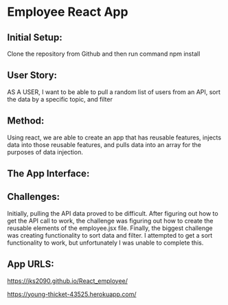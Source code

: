 # Employee React App


## Initial Setup:
Clone the repository from Github and then run command npm install 

## User Story: 
AS A USER,
I want to be able to pull a random list of users from an API, sort the data by a specific topic, and filter


## Method:
Using react, we are able to create an app that has reusable features, injects data into those reusable features, and pulls data into an array for the purposes of data injection.

## The App Interface:

## Challenges:
Initially, pulling the API data proved to be difficult. After figuring out how to get the API call to work, the challenge was figuring out how to create the reusable elements of the employee.jsx file. Finally, the biggest challenge was creating functionality to sort data and filter. I attempted to get a sort functionality to work, but unfortunately I was unable to complete this. 

## App URLS:

https://jks2090.github.io/React_employee/

https://young-thicket-43525.herokuapp.com/